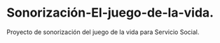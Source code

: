 # Sonorización-El-juego-de-la-vida.
Proyecto de sonorización del juego de la vida para Servicio Social.
